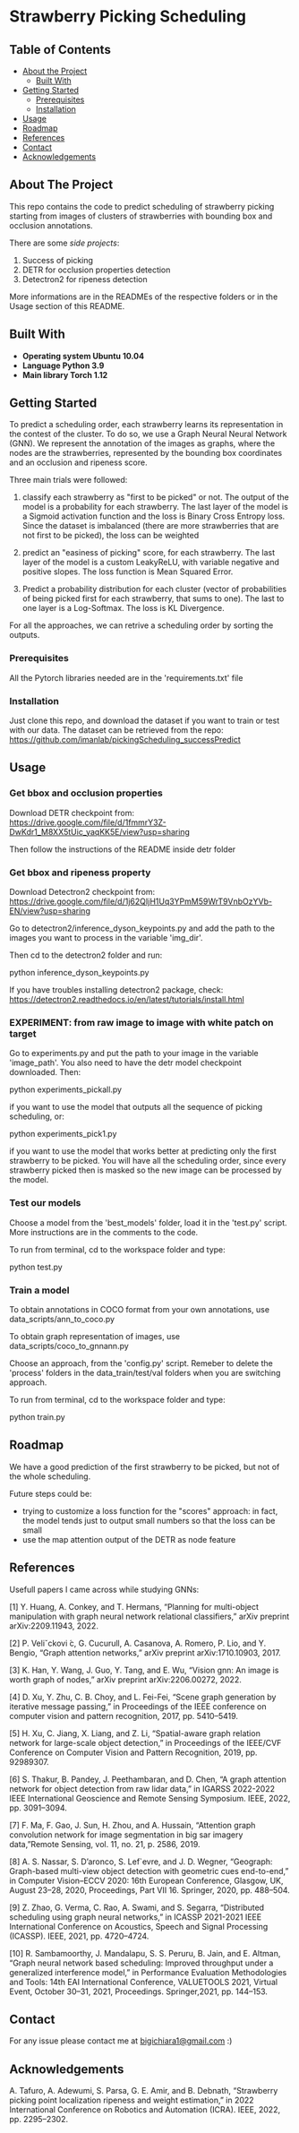 # Strawberry Picking Scheduling

<!-- TABLE OF CONTENTS -->
## Table of Contents

* [About the Project](#about-the-project)
  * [Built With](#built-with)
* [Getting Started](#getting-started)
  * [Prerequisites](#prerequisites)
  * [Installation](#installation)
* [Usage](#usage)
* [Roadmap](#roadmap)
* [References](#references)
* [Contact](#contact)
* [Acknowledgements](#acknowledgements)

## About The Project

This repo contains the code to predict scheduling of strawberry picking starting from images of clusters of strawberries with bounding box and occlusion annotations.

There are some *side projects*:

1) Success of picking
2) DETR for occlusion properties detection
3) Detectron2 for ripeness detection

More informations are in the READMEs of the respective folders or in the Usage section of this README.
## Built With

- **Operating system Ubuntu 10.04**
- **Language Python 3.9**
- **Main library Torch 1.12** 

## Getting Started

To predict a scheduling order, each strawberry learns its representation in the contest of the cluster. To do so, we use a Graph Neural Neural Network (GNN). We represent the annotation of the images as graphs, where the nodes are the strawberries, represented by the bounding box coordinates and an occlusion and ripeness score.

Three main trials were followed:

1) classify each strawberry as "first to be picked" or not. The output of the model is a probability for each strawberry. The last layer of the model is a Sigmoid activation function and the loss is Binary Cross Entropy loss. Since the dataset is imbalanced (there are more strawberries that are not first to be picked), the loss can be weighted

2) predict an "easiness of picking" score, for each strawberry. The last layer of the model is a custom LeakyReLU, with variable negative and positive slopes. The loss function is Mean Squared Error.

4) Predict a probability distribution for each cluster (vector of probabilities of being picked first for each strawberry, that sums to one). The last to one layer is a Log-Softmax. The loss is KL Divergence.

For all the approaches, we can retrive a scheduling order by sorting the outputs.


### Prerequisites

All the Pytorch libraries needed are in the 'requirements.txt' file

### Installation

Just clone this repo, and download the dataset if you want to train or test with our data. The dataset can be retrieved from the repo: https://github.com/imanlab/pickingScheduling_successPredict

## Usage

### Get bbox and occlusion properties

Download DETR checkpoint from: https://drive.google.com/file/d/1fmmrY3Z-DwKdr1_M8XX5tUic_yaqKK5E/view?usp=sharing

Then follow the instructions of the README inside detr folder

### Get bbox and ripeness property

Download Detectron2 checkpoint from: https://drive.google.com/file/d/1j62QIjH1Uq3YPmM59WrT9VnbOzYVb-EN/view?usp=sharing

Go to detectron2/inference_dyson_keypoints.py and add the path to the images you want to process in the variable 'img_dir'.

Then cd to the detectron2 folder and run:

python inference_dyson_keypoints.py

If you have troubles installing detectron2 package, check: https://detectron2.readthedocs.io/en/latest/tutorials/install.html

### EXPERIMENT: from raw image to image with white patch on target

Go to experiments.py and put the path to your image in the variable 'image_path'. You also need to have the detr model checkpoint downloaded. Then:

python experiments_pickall.py

if you want to use the model that outputs all the sequence of picking scheduling, or:

python experiments_pick1.py

if you want to use the model that works better at predicting only the first strawberry to be picked. You will have all the scheduling order, since every strawberry picked then is masked so the new image can be processed by the model.

### Test our models

Choose a model from the 'best_models' folder, load it in the 'test.py' script. More instructions are in the comments to the code.

To run from terminal, cd to the workspace folder and type: 

python test.py

### Train a model

To obtain annotations in COCO format from your own annotations, use data_scripts/ann_to_coco.py

To obtain graph representation of images, use data_scripts/coco_to_gnnann.py

Choose an approach, from the 'config.py' script. Remeber to delete the 'process' folders in the data_train/test/val folders when you are switching approach.

To run from terminal, cd to the workspace folder and type: 

python train.py

## Roadmap

We have a good prediction of the first strawberry to be picked, but not of the whole scheduling.

Future steps could be:

- trying to customize a loss function for the "scores" approach: in fact, the model tends just to output small numbers so that the loss can be small
- use the map attention output of the DETR as node feature

## References

Usefull papers I came across while studying GNNs:

[1] Y. Huang, A. Conkey, and T. Hermans, “Planning for multi-object manipulation with graph neural network relational classifiers,” arXiv preprint arXiv:2209.11943, 2022.

[2] P. Veliˇckovi ́c, G. Cucurull, A. Casanova, A. Romero, P. Lio, and Y. Bengio, “Graph attention networks,” arXiv preprint arXiv:1710.10903, 2017.

[3] K. Han, Y. Wang, J. Guo, Y. Tang, and E. Wu, “Vision gnn: An image is worth graph of nodes,” arXiv preprint arXiv:2206.00272, 2022.

[4] D. Xu, Y. Zhu, C. B. Choy, and L. Fei-Fei, “Scene graph generation by iterative message passing,” in Proceedings of the IEEE conference on computer vision and pattern recognition, 2017, pp. 5410–5419.

[5] H. Xu, C. Jiang, X. Liang, and Z. Li, “Spatial-aware graph relation network for large-scale object detection,” in Proceedings of the IEEE/CVF Conference on Computer Vision and Pattern Recognition, 2019, pp. 92989307.

[6] S. Thakur, B. Pandey, J. Peethambaran, and D. Chen, “A graph attention network for object detection from raw lidar data,” in IGARSS 2022-2022 IEEE International Geoscience and Remote Sensing Symposium. IEEE, 2022, pp. 3091–3094.

[7] F. Ma, F. Gao, J. Sun, H. Zhou, and A. Hussain, “Attention graph convolution network for image segmentation in big sar imagery data,”Remote Sensing, vol. 11, no. 21, p. 2586, 2019.

[8] A. S. Nassar, S. D’aronco, S. Lef`evre, and J. D. Wegner, “Geograph: Graph-based multi-view object detection with geometric cues end-to-end,” in Computer Vision–ECCV 2020: 16th European Conference, Glasgow, UK, August 23–28, 2020, Proceedings, Part VII 16. Springer, 2020, pp. 488–504.

[9] Z. Zhao, G. Verma, C. Rao, A. Swami, and S. Segarra, “Distributed scheduling using graph neural networks,” in ICASSP 2021-2021 IEEE International Conference on Acoustics, Speech and Signal Processing (ICASSP). IEEE, 2021, pp. 4720–4724.

[10] R. Sambamoorthy, J. Mandalapu, S. S. Peruru, B. Jain, and E. Altman, “Graph neural network based scheduling: Improved throughput under a generalized interference model,” in Performance Evaluation Methodologies and Tools: 14th EAI International Conference, VALUETOOLS 2021, Virtual Event, October 30–31, 2021, Proceedings. Springer,2021, pp. 144–153.

## Contact 

For any issue please contact me at bigichiara1@gmail.com :)


## Acknowledgements

A. Tafuro, A. Adewumi, S. Parsa, G. E. Amir, and B. Debnath, “Strawberry picking point localization ripeness and weight estimation,” in 2022 International Conference on Robotics and Automation (ICRA). IEEE, 2022, pp. 2295–2302.
